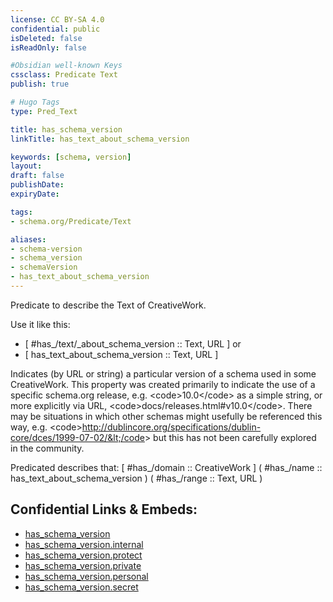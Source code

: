 ```yaml
---
license: CC BY-SA 4.0
confidential: public
isDeleted: false
isReadOnly: false

#Obsidian well-known Keys
cssclass: Predicate Text
publish: true

# Hugo Tags
type: Pred_Text

title: has_schema_version
linkTitle: has_text_about_schema_version

keywords: [schema, version]
layout: 
draft: false
publishDate:
expiryDate: 

tags:
- schema.org/Predicate/Text

aliases:
- schema-version
- schema_version
- schemaVersion
- has_text_about_schema_version
---
```


Predicate to describe the Text of CreativeWork.

Use it like this: 
- [ #has_/text/_about_schema_version :: Text, URL ] or 
- [ has_text_about_schema_version :: Text, URL ] 

Indicates (by URL or string) a particular version of a schema used in some CreativeWork. This property was created primarily to
    indicate the use of a specific schema.org release, e.g. &lt;code&gt;10.0&lt;/code&gt; as a simple string, or more explicitly via URL, &lt;code&gt;docs/releases.html#v10.0&lt;/code&gt;. There may be situations in which other schemas might usefully be referenced this way, e.g. &lt;code&gt;http://dublincore.org/specifications/dublin-core/dces/1999-07-02/&lt;/code&gt; but this has not been carefully explored in the community.

Predicated describes that: 
[ #has_/domain  :: CreativeWork ]
( #has_/name :: has_text_about_schema_version )
( #has_/range :: Text, URL )



## Confidential Links & Embeds: 
- [has_schema_version](../../../../_public/schema.org/Predicate/Texts/has_schema_version.md) 
- [has_schema_version.internal](../../../../_internal/schema.org/Predicate/Texts/has_schema_version.internal.md) 
- [has_schema_version.protect](../../../../_protect/schema.org/Predicate/Texts/has_schema_version.protect.md) 
- [has_schema_version.private](../../../../_private/schema.org/Predicate/Texts/has_schema_version.private.md) 
- [has_schema_version.personal](../../../../_personal/schema.org/Predicate/Texts/has_schema_version.personal.md) 
- [has_schema_version.secret](../../../../_secret/schema.org/Predicate/Texts/has_schema_version.secret.md) 
